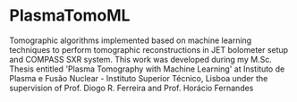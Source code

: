 # PlasmaTomoML
Tomographic algorithms implemented based on machine learning techniques to perform tomographic reconstructions in JET bolometer setup and COMPASS SXR system. This work was developed during my M.Sc. Thesis entitled 'Plasma Tomography with Machine Learning' at Instituto de Plasma e Fusão Nuclear - Instituto Superior Técnico, Lisboa under the supervision of Prof. Diogo R. Ferreira and Prof. Horácio Fernandes
